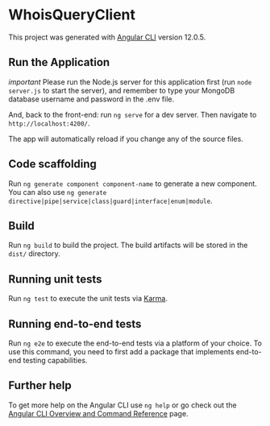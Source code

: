 # WhoisQueryClient

This project was generated with [Angular CLI](https://github.com/angular/angular-cli) version 12.0.5.

## Run the Application

*important* Please run the Node.js server for this application first (run `node server.js` to start the server), and remember to type your MongoDB database username and password in the .env file.

And, back to the front-end: run `ng serve` for a dev server. Then navigate to `http://localhost:4200/`. 

The app will automatically reload if you change any of the source files.

## Code scaffolding

Run `ng generate component component-name` to generate a new component. You can also use `ng generate directive|pipe|service|class|guard|interface|enum|module`.

## Build

Run `ng build` to build the project. The build artifacts will be stored in the `dist/` directory.

## Running unit tests

Run `ng test` to execute the unit tests via [Karma](https://karma-runner.github.io).

## Running end-to-end tests

Run `ng e2e` to execute the end-to-end tests via a platform of your choice. To use this command, you need to first add a package that implements end-to-end testing capabilities.

## Further help

To get more help on the Angular CLI use `ng help` or go check out the [Angular CLI Overview and Command Reference](https://angular.io/cli) page.
